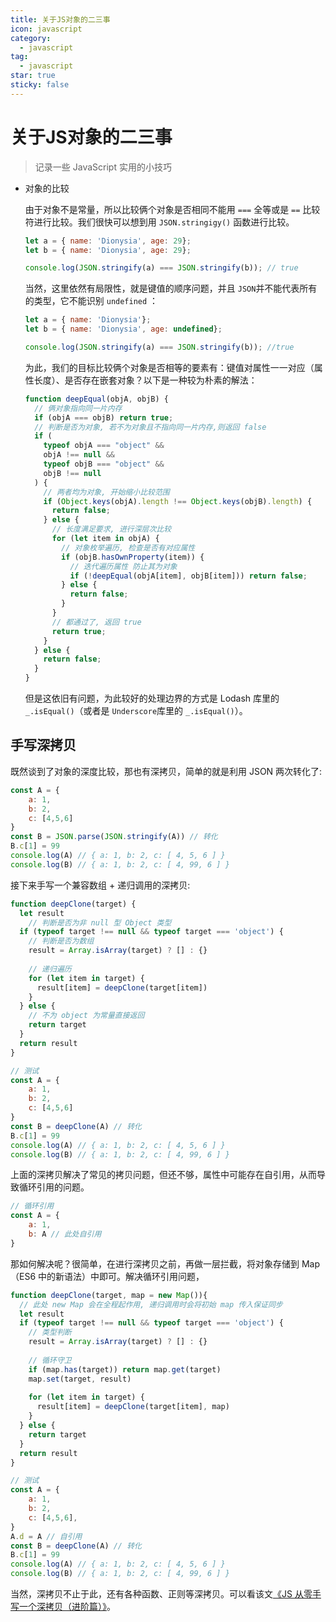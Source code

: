 ```yaml
---
title: 关于JS对象的二三事
icon: javascript
category:
  - javascript
tag:
  - javascript
star: true
sticky: false
---
```


# 关于JS对象的二三事

> 记录一些 JavaScript 实用的小技巧

- 对象的比较

  由于对象不是常量，所以比较俩个对象是否相同不能用 `===` 全等或是 `==` 比较符进行比较。我们很快可以想到用 `JSON.stringigy()` 函数进行比较。
  ```javascript
  let a = { name: 'Dionysia', age: 29};
  let b = { name: 'Dionysia', age: 29};
  
  console.log(JSON.stringify(a) === JSON.stringify(b)); // true
  ```

  当然，这里依然有局限性，就是键值的顺序问题，并且 `JSON`并不能代表所有的类型，它不能识别 `undefined` ：

  ```JavaScript
  let a = { name: 'Dionysia'};
  let b = { name: 'Dionysia', age: undefined};
  
  console.log(JSON.stringify(a) === JSON.stringify(b)); //true
  ```

  为此，我们的目标比较俩个对象是否相等的要素有：键值对属性一一对应（属性长度）、是否存在嵌套对象？以下是一种较为朴素的解法：

  ```javascript
  function deepEqual(objA, objB) {
    // 俩对象指向同一片内存
    if (objA === objB) return true;
    // 判断是否为对象, 若不为对象且不指向同一片内存,则返回 false
    if (
      typeof objA === "object" &&
      objA !== null &&
      typeof objB === "object" &&
      objB !== null
    ) {
      // 两者均为对象, 开始缩小比较范围
      if (Object.keys(objA).length !== Object.keys(objB).length) {
        return false;
      } else {
        // 长度满足要求, 进行深层次比较
        for (let item in objA) {
          // 对象枚举遍历, 检查是否有对应属性
          if (objB.hasOwnProperty(item)) {
            // 迭代遍历属性 防止其为对象
            if (!deepEqual(objA[item], objB[item])) return false;
          } else {
            return false;
          }
        }
        // 都通过了, 返回 true
        return true;
      }
    } else {
      return false;
    }
  }
  ```

  但是这依旧有问题，为此较好的处理边界的方式是 Lodash 库里的 `_.isEqual()`（或者是 `Underscore`库里的 `_.isEqual()`）。




## 手写深拷贝

既然谈到了对象的深度比较，那也有深拷贝，简单的就是利用 JSON 两次转化了:

```js
const A = {
    a: 1,
    b: 2,
    c: [4,5,6]
}
const B = JSON.parse(JSON.stringify(A)) // 转化
B.c[1] = 99
console.log(A) // { a: 1, b: 2, c: [ 4, 5, 6 ] } 
console.log(B) // { a: 1, b: 2, c: [ 4, 99, 6 ] } 
```

接下来手写一个兼容数组 + 递归调用的深拷贝:

```js
function deepClone(target) {
  let result
 	// 判断是否为非 null 型 Object 类型
  if (typeof target !== null && typeof target === 'object') {
    // 判断是否为数组
    result = Array.isArray(target) ? [] : {}
    
    // 递归遍历
    for (let item in target) {
      result[item] = deepClone(target[item])
    }
  } else {
    // 不为 object 为常量直接返回
    return target
  }
  return result
}

// 测试
const A = {
    a: 1,
    b: 2,
    c: [4,5,6]
}
const B = deepClone(A) // 转化
B.c[1] = 99
console.log(A) // { a: 1, b: 2, c: [ 4, 5, 6 ] } 
console.log(B) // { a: 1, b: 2, c: [ 4, 99, 6 ] } 
```

上面的深拷贝解决了常见的拷贝问题，但还不够，属性中可能存在自引用，从而导致循环引用的问题。

```js
// 循环引用
const A = {
    a: 1,
    b: A // 此处自引用
}
```

那如何解决呢？很简单，在进行深拷贝之前，再做一层拦截，将对象存储到 Map （ES6 中的新语法）中即可。解决循环引用问题，

```js
function deepClone(target, map = new Map()){ 
  // 此处 new Map 会在全程起作用, 递归调用时会将初始 map 传入保证同步
  let result
  if (typeof target !== null && typeof target === 'object') {
    // 类型判断
    result = Array.isArray(target) ? [] : {}
    
    // 循环守卫
    if (map.has(target)) return map.get(target)
    map.set(target, result)
    
    for (let item in target) {
      result[item] = deepClone(target[item], map)
    }
  } else {
    return target
  }
  return result
}

// 测试
const A = {
    a: 1,
    b: 2,
    c: [4,5,6],
}
A.d = A // 自引用
const B = deepClone(A) // 转化
B.c[1] = 99
console.log(A) // { a: 1, b: 2, c: [ 4, 5, 6 ] } 
console.log(B) // { a: 1, b: 2, c: [ 4, 99, 6 ] } 
```

当然，深拷贝不止于此，还有各种函数、正则等深拷贝。可以看该文[《JS 从零手写一个深拷贝（进阶篇）》](https://www.cnblogs.com/echolun/p/16157161.html)。







